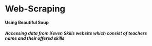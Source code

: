 # Web-Scraping
#### Using Beautiful Soup ####
##### Accessing data from Xeven Skills website which consist of teachers name and their offered skills #####
